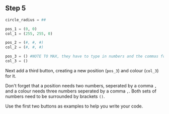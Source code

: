 ## Step 5

```python
circle_radius = ##

pos_1 = (0, 0) 
col_1 = (255, 255, 0)

pos_2 = (#, #, #)
col_2 = (#, #, #)

pos_3 = () #NOTE TO MAX, they have to type in numbers and the commas for this one.
col_3 = ()
```
Next add a third button, creating a new position (`pos_3`) and colour (`col_3`) for it.

Don't forget that a position needs two numbers, seperated by a comma `,` and a colour needs three numbers seperated by a comma `,`. Both sets of numbers need to be surrounded by brackets `()`.

Use the first two buttons as examples to help you write your code.